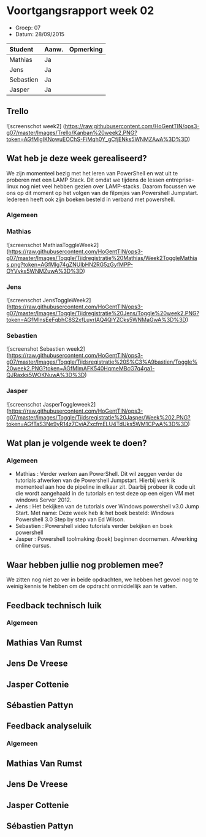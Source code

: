 # Voortgangsrapport week 02

* Groep: 07
* Datum: 28/09/2015


| Student  | Aanw. | Opmerking |
| :---     | :---  | :---      |
| Mathias  |  Ja   |           |
| Jens     |  Ja   |           |
| Sebastien|  Ja   |           |
| Jasper   |  Ja   |           |

## Trello

![screenschot week2] (https://raw.githubusercontent.com/HoGentTIN/ops3-g07/master/Images/Trello/Kanban%20week2.PNG?token=AGfMlgIKNowuEOChS-FiMqh0Y_gCfjENks5WNMZAwA%3D%3D)

## Wat heb je deze week gerealiseerd?
We zijn momenteel bezig met het leren van PowerShell en wat uit te proberen met een LAMP Stack.
Dit omdat we tijdens de lessen entreprise-linux nog niet veel hebben gezien over LAMP-stacks.
Daarom focussen we ons op dit moment op het volgen van de filpmjes van Powershell Jumpstart.
Iedereen heeft ook zijn boeken besteld in verband met powershell.

### Algemeen

### Mathias
![screenschot MathiasToggleWeek2] (https://raw.githubusercontent.com/HoGentTIN/ops3-g07/master/Images/Toggle/Tijdregistratie%20Mathias/Week2ToggleMathias.png?token=AGfMlg74gZNUlbHN2RG5zGyfMPP-OYVvks5WNMZuwA%3D%3D)

### Jens
![screenschot JensToggleWeek2] (https://raw.githubusercontent.com/HoGentTIN/ops3-g07/master/Images/Toggle/Tijdregistratie%20Jens/Toggle%20week2.PNG?token=AGfMlnsEeFqbhC8S2xfLuyrIAQ4QlYZCks5WNMaGwA%3D%3D)

### Sebastien

 ![screenshot Sebastien week2] (https://raw.githubusercontent.com/HoGentTIN/ops3-g07/master/Images/Toggle/Tijdsregistratie%20S%C3%A9bastien/Toggle%20week2.PNG?token=AGfMlmAFK540HqmeMBcG7q4ga1-QJRaxks5WOKNuwA%3D%3D)

### Jasper

![screenschot JasperToggleweek2] (https://raw.githubusercontent.com/HoGentTIN/ops3-g07/master/Images/Toggle/Tijdsregistratie%20Jasper/Week%202.PNG?token=AGfTaS3Ne9yR14z7CvjAZxcfmELU4TdUks5WM1CPwA%3D%3D)

## Wat plan je volgende week te doen?

### Algemeen
- Mathias : Verder werken aan PowerShell. Dit wil zeggen verder de tutorials afwerken van de Powershell Jumpstart. Hierbij werk ik momenteel aan hoe de pipeline in elkaar zit.
    Daarbij probeer ik code uit die wordt aangehaald in de tutorials en test deze op een eigen VM met windows Server 2012.
- Jens : Het bekijken van de tutorials over Windows powershell v3.0 Jump Start. Met name: 
Deze week heb ik het boek besteld: Windows Powershell 3.0 Step by step van Ed Wilson.
- Sebastien : Powershell video tutorials verder bekijken en boek powershell
- Jasper : Powershell toolmaking (boek) beginnen doornemen. Afwerking online cursus.

## Waar hebben jullie nog problemen mee?

We zitten nog niet zo ver in beide opdrachten, we hebben het gevoel nog te weinig kennis te hebben om de opdracht onmiddellijk aan te vatten.

## Feedback technisch luik

### Algemeen

## Mathias Van Rumst
## Jens De Vreese
## Jasper Cottenie
## Sébastien Pattyn

## Feedback analyseluik

### Algemeen

## Mathias Van Rumst
## Jens De Vreese
## Jasper Cottenie
## Sébastien Pattyn



